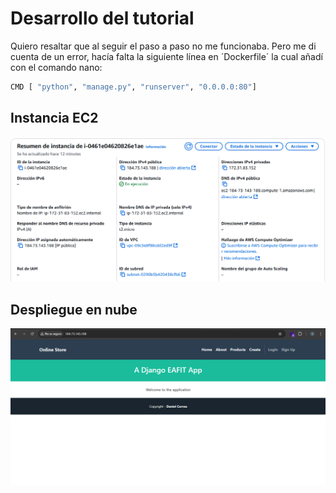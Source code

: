 # Desarrollo del tutorial
Quiero resaltar que al seguir el paso a paso no me funcionaba. Pero me di cuenta de un error, hacía falta la siguiente línea en ´Dockerfile´ la cual añadí con el comando nano:
```bash
CMD [ "python", "manage.py", "runserver", "0.0.0.0:80"]
```
## Instancia EC2
![Instancia EC2](image.png)

## Despliegue en nube

![Nube](image-1.png)
